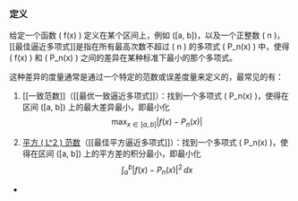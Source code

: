 ### 定义
给定一个函数 \( f(x) \) 定义在某个区间上，例如 \([a, b]\)，以及一个正整数 \( n \)，[[最佳逼近多项式]]是指在所有最高次数不超过 \( n \) 的多项式 \( P_n(x) \) 中，使得 \( f(x) \) 和 \( P_n(x) \) 之间的差异在某种标准下最小的那个多项式。

这种差异的度量通常是通过一个特定的范数或误差度量来定义的，最常见的有：

1. [[一致范数]]（[[最优一致逼近多项式]]）：找到一个多项式 \( P_n(x) \)，使得在区间 \([a, b]\) 上的最大差异最小，即最小化
 $$ \max_{x \in [a, b]} |f(x) - P_n(x)| $$

2. [平方 \( L^2 \) 范数]([[平方欧几里得范数]])（[[最佳平方逼近多项式]]）：找到一个多项式 \( P_n(x) \)，使得在区间 \([a, b]\) 上的平方差的积分最小，即最小化
 $$ \int_a^b |f(x) - P_n(x)|^2 \, dx $$
-